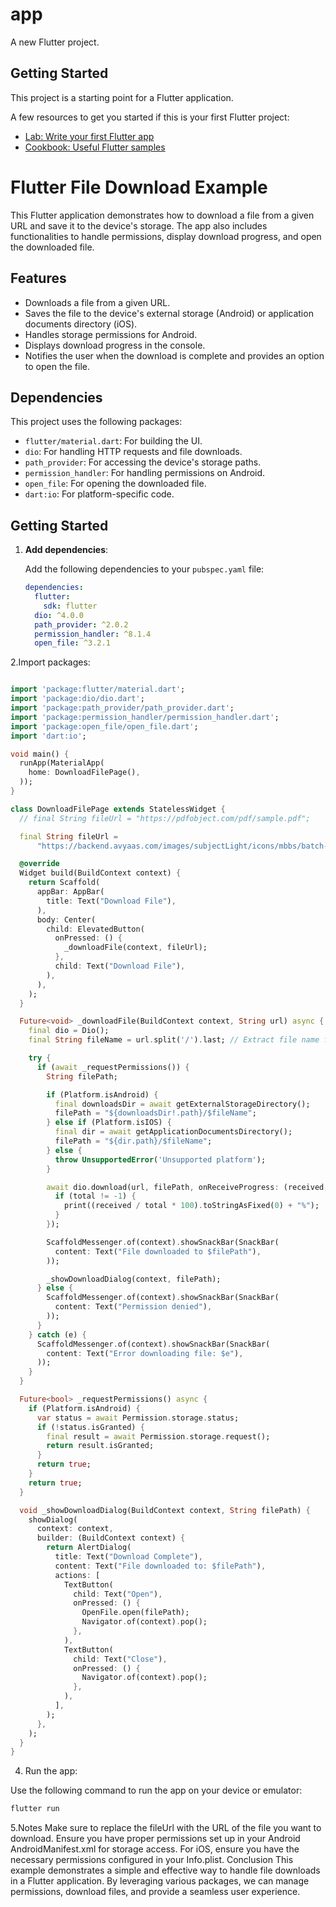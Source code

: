 # app

A new Flutter project.

## Getting Started

This project is a starting point for a Flutter application.

A few resources to get you started if this is your first Flutter project:

- [Lab: Write your first Flutter app](https://docs.flutter.dev/get-started/codelab)
- [Cookbook: Useful Flutter samples](https://docs.flutter.dev/cookbook)

# Flutter File Download Example

This Flutter application demonstrates how to download a file from a given URL and save it to the device's storage. The app also includes functionalities to handle permissions, display download progress, and open the downloaded file.

## Features

- Downloads a file from a given URL.
- Saves the file to the device's external storage (Android) or application documents directory (iOS).
- Handles storage permissions for Android.
- Displays download progress in the console.
- Notifies the user when the download is complete and provides an option to open the file.

## Dependencies

This project uses the following packages:

- `flutter/material.dart`: For building the UI.
- `dio`: For handling HTTP requests and file downloads.
- `path_provider`: For accessing the device's storage paths.
- `permission_handler`: For handling permissions on Android.
- `open_file`: For opening the downloaded file.
- `dart:io`: For platform-specific code.

## Getting Started

1. **Add dependencies**:
   
   Add the following dependencies to your `pubspec.yaml` file:

   ```yaml
   dependencies:
     flutter:
       sdk: flutter
     dio: ^4.0.0
     path_provider: ^2.0.2
     permission_handler: ^8.1.4
     open_file: ^3.2.1

2.Import packages:
```dart

import 'package:flutter/material.dart';
import 'package:dio/dio.dart';
import 'package:path_provider/path_provider.dart';
import 'package:permission_handler/permission_handler.dart';
import 'package:open_file/open_file.dart';
import 'dart:io';

void main() {
  runApp(MaterialApp(
    home: DownloadFilePage(),
  ));
}

class DownloadFilePage extends StatelessWidget {
  // final String fileUrl = "https://pdfobject.com/pdf/sample.pdf";

  final String fileUrl =
      "https://backend.avyaas.com/images/subjectLight/icons/mbbs/batch-(mo1).png";

  @override
  Widget build(BuildContext context) {
    return Scaffold(
      appBar: AppBar(
        title: Text("Download File"),
      ),
      body: Center(
        child: ElevatedButton(
          onPressed: () {
            _downloadFile(context, fileUrl);
          },
          child: Text("Download File"),
        ),
      ),
    );
  }

  Future<void> _downloadFile(BuildContext context, String url) async {
    final dio = Dio();
    final String fileName = url.split('/').last; // Extract file name from URL

    try {
      if (await _requestPermissions()) {
        String filePath;

        if (Platform.isAndroid) {
          final downloadsDir = await getExternalStorageDirectory();
          filePath = "${downloadsDir!.path}/$fileName";
        } else if (Platform.isIOS) {
          final dir = await getApplicationDocumentsDirectory();
          filePath = "${dir.path}/$fileName";
        } else {
          throw UnsupportedError('Unsupported platform');
        }

        await dio.download(url, filePath, onReceiveProgress: (received, total) {
          if (total != -1) {
            print((received / total * 100).toStringAsFixed(0) + "%");
          }
        });

        ScaffoldMessenger.of(context).showSnackBar(SnackBar(
          content: Text("File downloaded to $filePath"),
        ));

        _showDownloadDialog(context, filePath);
      } else {
        ScaffoldMessenger.of(context).showSnackBar(SnackBar(
          content: Text("Permission denied"),
        ));
      }
    } catch (e) {
      ScaffoldMessenger.of(context).showSnackBar(SnackBar(
        content: Text("Error downloading file: $e"),
      ));
    }
  }

  Future<bool> _requestPermissions() async {
    if (Platform.isAndroid) {
      var status = await Permission.storage.status;
      if (!status.isGranted) {
        final result = await Permission.storage.request();
        return result.isGranted;
      }
      return true;
    }
    return true;
  }

  void _showDownloadDialog(BuildContext context, String filePath) {
    showDialog(
      context: context,
      builder: (BuildContext context) {
        return AlertDialog(
          title: Text("Download Complete"),
          content: Text("File downloaded to: $filePath"),
          actions: [
            TextButton(
              child: Text("Open"),
              onPressed: () {
                OpenFile.open(filePath);
                Navigator.of(context).pop();
              },
            ),
            TextButton(
              child: Text("Close"),
              onPressed: () {
                Navigator.of(context).pop();
              },
            ),
          ],
        );
      },
    );
  }
}
```

4. Run the app:

Use the following command to run the app on your device or emulator:
```sh
flutter run

```


5.Notes
Make sure to replace the fileUrl with the URL of the file you want to download.
Ensure you have proper permissions set up in your Android AndroidManifest.xml for storage access.
For iOS, ensure you have the necessary permissions configured in your Info.plist.
Conclusion
This example demonstrates a simple and effective way to handle file downloads in a Flutter application. By leveraging various packages, we can manage permissions, download files, and provide a seamless user experience.



